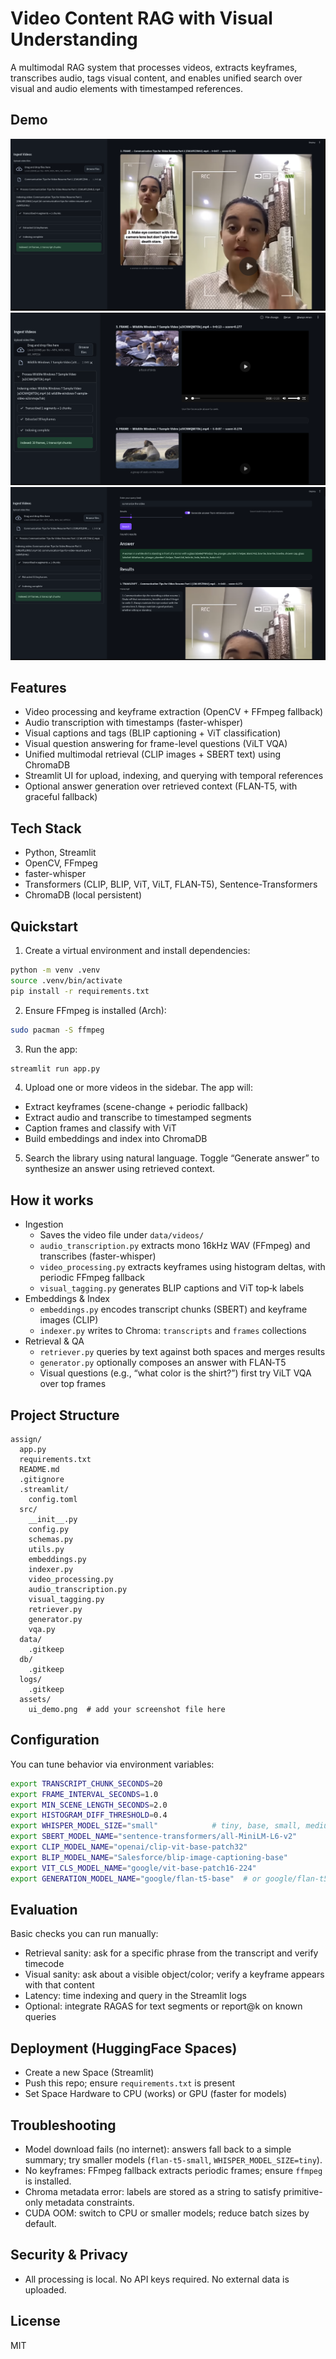 # Video Content RAG with Visual Understanding

A multimodal RAG system that processes videos, extracts keyframes, transcribes audio, tags visual content, and enables unified search over visual and audio elements with timestamped references.

## Demo

![App screenshot](assets/image.png)
![App screenshot](assets/image1.png)
![App screenshot](assets/image2.png)



## Features
- Video processing and keyframe extraction (OpenCV + FFmpeg fallback)
- Audio transcription with timestamps (faster-whisper)
- Visual captions and tags (BLIP captioning + ViT classification)
- Visual question answering for frame-level questions (ViLT VQA)
- Unified multimodal retrieval (CLIP images + SBERT text) using ChromaDB
- Streamlit UI for upload, indexing, and querying with temporal references
- Optional answer generation over retrieved context (FLAN‑T5, with graceful fallback)

## Tech Stack
- Python, Streamlit
- OpenCV, FFmpeg
- faster-whisper
- Transformers (CLIP, BLIP, ViT, ViLT, FLAN‑T5), Sentence-Transformers
- ChromaDB (local persistent)

## Quickstart

1) Create a virtual environment and install dependencies:
```bash
python -m venv .venv
source .venv/bin/activate
pip install -r requirements.txt
```

2) Ensure FFmpeg is installed (Arch):
```bash
sudo pacman -S ffmpeg
```

3) Run the app:
```bash
streamlit run app.py
```

4) Upload one or more videos in the sidebar. The app will:
- Extract keyframes (scene-change + periodic fallback)
- Extract audio and transcribe to timestamped segments
- Caption frames and classify with ViT
- Build embeddings and index into ChromaDB

5) Search the library using natural language. Toggle “Generate answer” to synthesize an answer using retrieved context.

## How it works
- Ingestion
  - Saves the video file under `data/videos/`
  - `audio_transcription.py` extracts mono 16kHz WAV (FFmpeg) and transcribes (faster-whisper)
  - `video_processing.py` extracts keyframes using histogram deltas, with periodic FFmpeg fallback
  - `visual_tagging.py` generates BLIP captions and ViT top‑k labels
- Embeddings & Index
  - `embeddings.py` encodes transcript chunks (SBERT) and keyframe images (CLIP)
  - `indexer.py` writes to Chroma: `transcripts` and `frames` collections
- Retrieval & QA
  - `retriever.py` queries by text against both spaces and merges results
  - `generator.py` optionally composes an answer with FLAN‑T5
  - Visual questions (e.g., “what color is the shirt?”) first try ViLT VQA over top frames

## Project Structure
```
assign/
  app.py
  requirements.txt
  README.md
  .gitignore
  .streamlit/
    config.toml
  src/
    __init__.py
    config.py
    schemas.py
    utils.py
    embeddings.py
    indexer.py
    video_processing.py
    audio_transcription.py
    visual_tagging.py
    retriever.py
    generator.py
    vqa.py
  data/
    .gitkeep
  db/
    .gitkeep
  logs/
    .gitkeep
  assets/
    ui_demo.png  # add your screenshot file here
```

## Configuration
You can tune behavior via environment variables:
```bash
export TRANSCRIPT_CHUNK_SECONDS=20
export FRAME_INTERVAL_SECONDS=1.0
export MIN_SCENE_LENGTH_SECONDS=2.0
export HISTOGRAM_DIFF_THRESHOLD=0.4
export WHISPER_MODEL_SIZE="small"            # tiny, base, small, medium, large-v3
export SBERT_MODEL_NAME="sentence-transformers/all-MiniLM-L6-v2"
export CLIP_MODEL_NAME="openai/clip-vit-base-patch32"
export BLIP_MODEL_NAME="Salesforce/blip-image-captioning-base"
export VIT_CLS_MODEL_NAME="google/vit-base-patch16-224"
export GENERATION_MODEL_NAME="google/flan-t5-base"  # or google/flan-t5-small
```

## Evaluation
Basic checks you can run manually:
- Retrieval sanity: ask for a specific phrase from the transcript and verify timecode
- Visual sanity: ask about a visible object/color; verify a keyframe appears with that content
- Latency: time indexing and query in the Streamlit logs
- Optional: integrate RAGAS for text segments or report@k on known queries

## Deployment (HuggingFace Spaces)
- Create a new Space (Streamlit)
- Push this repo; ensure `requirements.txt` is present
- Set Space Hardware to CPU (works) or GPU (faster for models)

## Troubleshooting
- Model download fails (no internet): answers fall back to a simple summary; try smaller models (`flan-t5-small`, `WHISPER_MODEL_SIZE=tiny`).
- No keyframes: FFmpeg fallback extracts periodic frames; ensure `ffmpeg` is installed.
- Chroma metadata error: labels are stored as a string to satisfy primitive-only metadata constraints.
- CUDA OOM: switch to CPU or smaller models; reduce batch sizes by default.

## Security & Privacy
- All processing is local. No API keys required. No external data is uploaded.

## License
MIT
